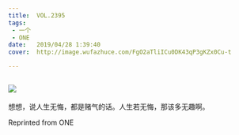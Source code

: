 ```yaml
---
title:	VOL.2395
tags:
 - 一个
 - ONE
date:	2019/04/28 1:39:40
cover:	http://image.wufazhuce.com/FgO2aTliICu0DK43qP3gKZx0Cu-t

---
```

![](http://image.wufazhuce.com/FgO2aTliICu0DK43qP3gKZx0Cu-t)
---

想想，说人生无悔，都是赌气的话。人生若无悔，那该多无趣啊。
 
Reprinted from ONE
